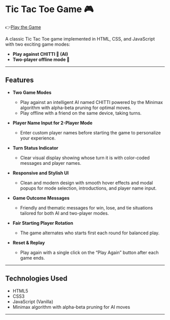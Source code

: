 # Tic Tac Toe Game 🎮

👉[Play the Game](https://ihsomik.github.io/tic-tac-toe/)


A classic Tic Tac Toe game implemented in HTML, CSS, and JavaScript with two exciting game modes:  
- **Play against CHITTI 🤖 (AI)**  
- **Two-player offline mode 👥**

---

## Features

- **Two Game Modes**  
  - Play against an intelligent AI named CHITTI powered by the Minimax algorithm with alpha-beta pruning for optimal moves.  
  - Play offline with a friend on the same device, taking turns.

- **Player Name Input for 2-Player Mode**  
  - Enter custom player names before starting the game to personalize your experience.

- **Turn Status Indicator**  
  - Clear visual display showing whose turn it is with color-coded messages and player names.

- **Responsive and Stylish UI**  
  - Clean and modern design with smooth hover effects and modal popups for mode selection, introductions, and player name input.

- **Game Outcome Messages**  
  - Friendly and thematic messages for win, lose, and tie situations tailored for both AI and two-player modes.

- **Fair Starting Player Rotation**  
  - The game alternates who starts first each round for balanced play.

- **Reset & Replay**  
  - Play again with a single click on the “Play Again” button after each game ends.

---

## Technologies Used

- HTML5  
- CSS3  
- JavaScript (Vanilla)  
- Minimax algorithm with alpha-beta pruning for AI moves

---

